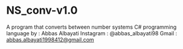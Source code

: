 # NS_conv-v1.0
A program that converts between number systems C# programming language by : Abbas Albayati Instagram : @abbas_albayati98 Gmail : abbas.albayati1998412@gmail.com
